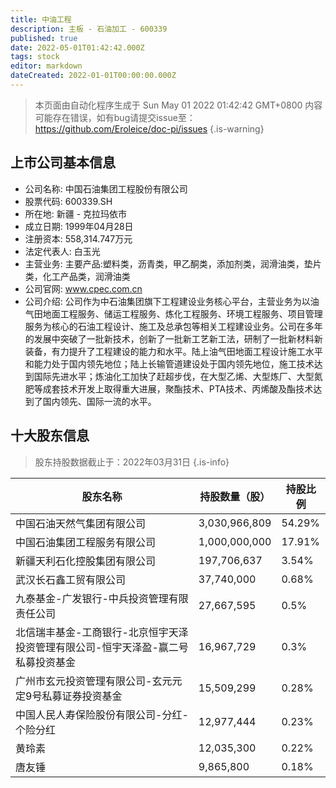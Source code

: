 ```yaml
---
title: 中油工程
description: 主板 - 石油加工 - 600339
published: true
date: 2022-05-01T01:42:42.000Z
tags: stock
editor: markdown
dateCreated: 2022-01-01T00:00:00.000Z
---
```


> 本页面由自动化程序生成于 Sun May 01 2022 01:42:42 GMT+0800
> 内容可能存在错误，如有bug请提交issue至：https://github.com/Eroleice/doc-pi/issues
{.is-warning}

## 上市公司基本信息
- 公司名称: 中国石油集团工程股份有限公司
- 股票代码: 600339.SH
- 所在地: 新疆 - 克拉玛依市
- 成立日期: 1999年04月28日
- 注册资本: 558,314.747万元
- 法定代表人: 白玉光
- 主营业务: 主要产品:塑料类，沥青类，甲乙酮类，添加剂类，润滑油类，垫片类，化工产品类，润滑油类
- 公司官网: www.cpec.com.cn
- 公司介绍: 公司作为中石油集团旗下工程建设业务核心平台，主营业务为以油气田地面工程服务、储运工程服务、炼化工程服务、环境工程服务、项目管理服务为核心的石油工程设计、施工及总承包等相关工程建设业务。公司在多年的发展中突破了一批新技术，创新了一批新工艺新工法，研制了一批新材料新装备，有力提升了工程建设的能力和水平。陆上油气田地面工程设计施工水平和能力处于国内领先地位；陆上长输管道建设处于国内领先地位，施工技术达到国际先进水平；炼油化工加快了赶超步伐，在大型乙烯、大型炼厂、大型氮肥等成套技术开发上取得重大进展，聚酯技术、PTA技术、丙烯酸及酯技术达到了国内领先、国际一流的水平。


## 十大股东信息
> 股东持股数据截止于：2022年03月31日
{.is-info}

| 股东名称 | 持股数量（股） | 持股比例 |
| --- | --- | --- |
| 中国石油天然气集团有限公司 | 3,030,966,809 | 54.29% |
| 中国石油集团工程服务有限公司 | 1,000,000,000 | 17.91% |
| 新疆天利石化控股集团有限公司 | 197,706,637 | 3.54% |
| 武汉长石鑫工贸有限公司 | 37,740,000 | 0.68% |
| 九泰基金-广发银行-中兵投资管理有限责任公司 | 27,667,595 | 0.5% |
| 北信瑞丰基金-工商银行-北京恒宇天泽投资管理有限公司-恒宇天泽盈-赢二号私募投资基金 | 16,967,729 | 0.3% |
| 广州市玄元投资管理有限公司-玄元元定9号私募证券投资基金 | 15,509,299 | 0.28% |
| 中国人民人寿保险股份有限公司-分红-个险分红 | 12,977,444 | 0.23% |
| 黄玲素 | 12,035,300 | 0.22% |
| 唐友锤 | 9,865,800 | 0.18% |




